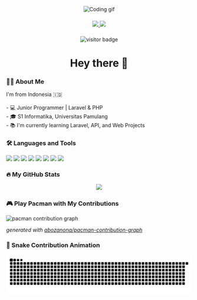<div align="center">
  <img height="150" src="https://media.giphy.com/media/M9gbBd9nbDrOTu1Mqx/giphy.gif" alt="Coding gif" />
</div>

###

<div align="center">
  <a href="https://facebook.com/pxdiesel" target="_blank">
    <img src="https://img.shields.io/static/v1?message=Facebook&logo=facebook&label=&color=1877F2&logoColor=white&labelColor=&style=for-the-badge" height="25" />
  </a>
  <a href="https://instagram.com/px_diesel" target="_blank">
    <img src="https://img.shields.io/static/v1?message=Instagram&logo=instagram&label=&color=E4405F&logoColor=white&labelColor=&style=for-the-badge" height="25" />
  </a>
</div>

###

<div align="center">
  <img src="https://visitor-badge.laobi.icu/badge?page_id=pxdiesel.pxdiesel" alt="visitor badge"/>
</div>

###

<h1 align="center">Hey there 👋</h1>

###

<h3 align="left">👨‍💻 About Me</h3>

<p align="left">
  I'm from Indonesia 🇮🇩<br><br>
  - 💻 Junior Programmer | Laravel & PHP<br>
  - 🎓 S1 Informatika, Universitas Pamulang <br>
  - 📚 I'm currently learning Laravel, API, and Web Projects<br>

###

<h3 align="left">🛠 Languages and Tools</h3>

<div align="left">
  <img src="https://cdn.jsdelivr.net/gh/devicons/devicon/icons/html5/html5-original.svg" height="40" />
  <img src="https://cdn.jsdelivr.net/gh/devicons/devicon/icons/css3/css3-original.svg" height="40" />
  <img src="https://cdn.jsdelivr.net/gh/devicons/devicon/icons/javascript/javascript-original.svg" height="40" />
  <img src="https://cdn.jsdelivr.net/gh/devicons/devicon/icons/php/php-original.svg" height="40" />
  <img src="https://cdn.jsdelivr.net/gh/devicons/devicon/icons/laravel/laravel-original.svg" height="40" />
  <img src="https://cdn.jsdelivr.net/gh/devicons/devicon/icons/mysql/mysql-original.svg" height="40" />
  <img src="https://cdn.jsdelivr.net/gh/devicons/devicon/icons/dot-net/dot-net-plain-wordmark.svg" height="40" />
  <img src="https://cdn.jsdelivr.net/gh/devicons/devicon/icons/vscode/vscode-original.svg" height="40" />
</div>

###

<h3 align="left">🔥 My GitHub Stats</h3>

<div align="center">
  <img src="https://streak-stats.demolab.com?user=pxdiesel&theme=dark&hide_border=false&border_radius=5" height="220" />
</div>

###

<h3 align="left">🎮 Play Pacman with My Contributions</h3>

<picture>
  <source media="(prefers-color-scheme: dark)" srcset="https://raw.githubusercontent.com/pdiesel/pxdiesel/output/pacman-contribution-graph-dark.svg">
  <source media="(prefers-color-scheme: light)" srcset="https://raw.githubusercontent.com/pxdiesel/pxdiesel/output/pacman-contribution-graph.svg">
  <img alt="pacman contribution graph" src="https://raw.githubusercontent.com/pxdiesel/pxdiesel/output/pacman-contribution-graph.svg">
</picture>

_generated with [abozanona/pacman-contribution-graph](https://abozanona.github.io/pacman-contribution-graph/)_
###

<h3 align="left">🐍 Snake Contribution Animation</h3>

<div align="center">
  <img src="https://raw.githubusercontent.com/pxdiesel/pxdiesel/output/snake.svg" alt="Snake animation" />
</div>
